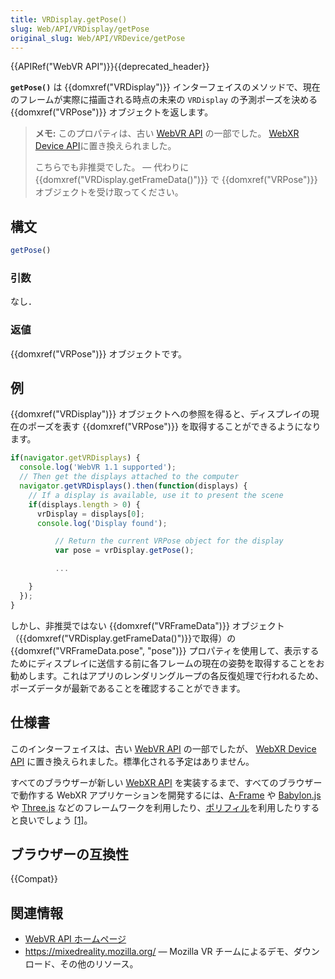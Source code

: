 ```yaml
---
title: VRDisplay.getPose()
slug: Web/API/VRDisplay/getPose
original_slug: Web/API/VRDevice/getPose
---
```


{{APIRef("WebVR API")}}{{deprecated_header}}

**`getPose()`** は {{domxref("VRDisplay")}} インターフェイスのメソッドで、現在のフレームが実際に描画される時点の未来の `VRDisplay` の予測ポーズを決める {{domxref("VRPose")}} オブジェクトを返します。

> **メモ:** このプロパティは、古い [WebVR API](https://immersive-web.github.io/webvr/spec/1.1/) の一部でした。 [WebXR Device API](https://immersive-web.github.io/webxr/)に置き換えられました。
>
> こちらでも非推奨でした。 — 代わりに {{domxref("VRDisplay.getFrameData()")}} で {{domxref("VRPose")}} オブジェクトを受け取ってください。

## 構文

```js
getPose()
```

### 引数

なし．

### 返値

{{domxref("VRPose")}} オブジェクトです。

## 例

{{domxref("VRDisplay")}} オブジェクトへの参照を得ると、ディスプレイの現在のポーズを表す {{domxref("VRPose")}} を取得することができるようになります。

```js
if(navigator.getVRDisplays) {
  console.log('WebVR 1.1 supported');
  // Then get the displays attached to the computer
  navigator.getVRDisplays().then(function(displays) {
    // If a display is available, use it to present the scene
    if(displays.length > 0) {
      vrDisplay = displays[0];
      console.log('Display found');

          // Return the current VRPose object for the display
          var pose = vrDisplay.getPose();

          ...

    }
  });
}
```

しかし、非推奨ではない {{domxref("VRFrameData")}} オブジェクト（{{domxref("VRDisplay.getFrameData()")}}で取得）の {{domxref("VRFrameData.pose", "pose")}} プロパティを使用して、表示するためにディスプレイに送信する前に各フレームの現在の姿勢を取得することをお勧めします。これはアプリのレンダリングループの各反復処理で行われるため、ポーズデータが最新であることを確認することができます。

## 仕様書

このインターフェイスは、古い [WebVR API](https://immersive-web.github.io/webvr/spec/1.1/#interface-vrdisplay) の一部でしたが、 [WebXR Device API](https://immersive-web.github.io/webxr/) に置き換えられました。標準化される予定はありません。

すべてのブラウザーが新しい [WebXR API](/ja/docs/Web/API/WebXR_Device_API/Fundamentals) を実装するまで、すべてのブラウザーで動作する WebXR アプリケーションを開発するには、[A-Frame](https://aframe.io/) や [Babylon.js](https://www.babylonjs.com/) や [Three.js](https://threejs.org/) などのフレームワークを利用したり、[ポリフィル](https://github.com/immersive-web/webxr-polyfill)を利用したりすると良いでしょう [\[1\]](https://developer.oculus.com/documentation/web/port-vr-xr/)。

## ブラウザーの互換性

{{Compat}}

## 関連情報

- [WebVR API ホームページ](/ja/docs/Web/API/WebVR_API)
- <https://mixedreality.mozilla.org/> — Mozilla VR チームによるデモ、ダウンロード、その他のリソース。
